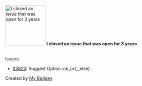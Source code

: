 <img src="https://my-badges.github.io/my-badges/old-issue-3.png" alt="I closed an issue that was open for 3 years" title="I closed an issue that was open for 3 years" width="128">
<strong>I closed an issue that was open for 3 years</strong>
<br><br>

Issues:

- <a href="https://github.com/rust-lang/rust-clippy/issues/5923">#5923</a>: Suggest Option::ok_or{,_else}


Created by <a href="https://github.com/my-badges/my-badges">My Badges</a>